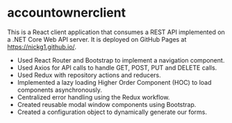 # accountownerclient
This is a React client application that consumes a REST API implemented on a .NET Core Web API server. It is deployed on GitHub Pages at https://nickg1.github.io/.
- Used React Router and Bootstrap to implement a navigation component.
- Used Axios for API calls to handle GET, POST, PUT and DELETE calls.
- Used Redux with repository actions and reducers.
- Implemented a lazy loading Higher Order Component (HOC) to load components asynchronously.
- Centralized error handling using the Redux workflow.
- Created reusable modal window components using Bootstrap.
- Created a configuration object to dynamically generate our forms.
